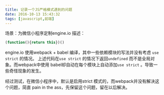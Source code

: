 ```yaml
---
title: 记录一个JS严格模式遇到的问题
date: 2016-10-13 15:43:32
tags: [javascript,前端]
---
```


场景：为微信小程序定制engine.io
描述：
```js
(function(){return this})()
```
engine.io 使用webpack + babel 编译，其中一些依赖模块的写法并没有考虑 `use strict` 的情况。
上述代码在`use strict` 的情况下返回`undefined` 而不是全局对象。而webpack中使用 babel却自动在每个模块上自动添加`use strict` 。导致一些奇怪现象的发生。

经过测试，在微信小程序中，默认是启用strict 模式的，而webpack并没有解决这个问题，简直 pain in the ass，先保留这个问题，留在以后解决。

